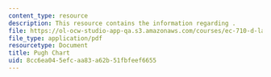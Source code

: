 ```yaml
---
content_type: resource
description: This resource contains the information regarding .
file: https://ol-ocw-studio-app-qa.s3.amazonaws.com/courses/ec-710-d-lab-medical-technologies-for-the-developing-world-spring-2010/8cc6ea045efcaa83a62b51fbfeef6655_MITEC_710S10_SArm_ElecPC.pdf
file_type: application/pdf
resourcetype: Document
title: Pugh Chart
uid: 8cc6ea04-5efc-aa83-a62b-51fbfeef6655
---
```

